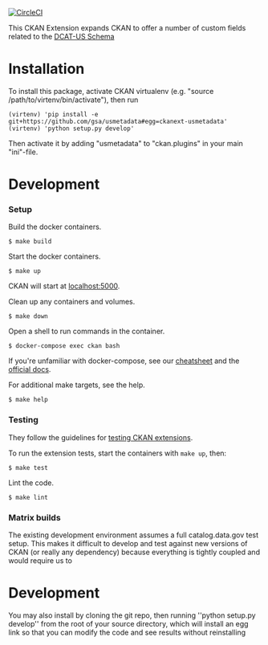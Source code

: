 [![CircleCI](https://circleci.com/gh/GSA/ckanext-usmetadata.svg?style=svg)](https://circleci.com/gh/GSA/ckanext-usmetadata)


This CKAN Extension expands CKAN to offer a number of custom fields related to the [DCAT-US Schema](https://resources.data.gov/schemas/dcat-us/v1.1/)

Installation
============

To install this package, activate CKAN virtualenv (e.g. "source /path/to/virtenv/bin/activate"), then run


    (virtenv) 'pip install -e git+https://github.com/gsa/usmetadata#egg=ckanext-usmetadata'
    (virtenv) 'python setup.py develop'


Then activate it by adding "usmetadata" to "ckan.plugins" in your main "ini"-file.

Development
==============

### Setup

Build the docker containers.

    $ make build

Start the docker containers.

    $ make up

CKAN will start at [localhost:5000](http://localhost:5000/).

Clean up any containers and volumes.

    $ make down

Open a shell to run commands in the container.

    $ docker-compose exec ckan bash

If you're unfamiliar with docker-compose, see our
[cheatsheet](https://github.com/GSA/datagov-deploy/wiki/Docker-Best-Practices#cheatsheet)
and the [official docs](https://docs.docker.com/compose/reference/).

For additional make targets, see the help.

    $ make help


### Testing

They follow the guidelines for [testing CKAN
extensions](https://docs.ckan.org/en/2.8/extensions/testing-extensions.html#testing-extensions).

To run the extension tests, start the containers with `make up`, then:

    $ make test

Lint the code.

    $ make lint


### Matrix builds

The existing development environment assumes a full catalog.data.gov test setup. This makes
it difficult to develop and test against new versions of CKAN (or really any
dependency) because everything is tightly coupled and would require us to

Development
============
You may also install by cloning the git repo, then running ''python setup.py develop'' from the root of your source
directory, which will install an egg link so that you can modify the code and see results without reinstalling
